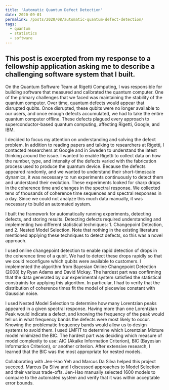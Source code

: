 ```yaml
---
title: 'Automatic Quantum Defect Detection'
date: 2020-09-01
permalink: /posts/2020/08/automatic-quantum-defect-detection/
tags:
  - quantum
  - statistics
  - software
---
```


This post is excerpted from my response to a fellowship application asking me to describe a challenging software system that I built.
-----

On the Quantum Software Team at Rigetti Computing, I was responsible for building software that measured and calibrated the quantum computer. One of the primary challenges that we faced was maintaining the stability of the quantum computer. Over time, quantum defects would appear that disrupted qubits. Once disrupted, these qubits were no longer available to our users, and once enough defects accumulated, we had to take the entire quantum computer offline. These defects plagued every approach to superconductor-based quantum computing, affecting Rigetti, Google, and IBM. 

I decided to focus my attention on understanding and solving the defect problem. In addition to reading papers and talking to researchers at Rigetti, I contacted researchers at Google and in Sweden to understand the latest thinking around the issue. I wanted to enable Rigetti to collect data on how the number, type, and intensity of the defects varied with the fabrication process used to produce the quantum device. Because the defects appeared randomly, and we wanted to understand their short-timescale dynamics, it was necessary to run experiments continuously to detect them and understand their evolution. These experiments looked for sharp drops in the coherence time and changes in the spectral response. We collected tens of thousands of coherence time sequences and spectral responses in a day. Since we could not analyze this much data manually, it was necessary to build an automated system.

I built the framework for automatically running experiments, detecting defects, and storing results. Detecting defects required understanding and implementing two different statistical techniques: 1. Changepoint Detection, and 2. Nested Model Selection. Note that nothing in the existing literature mentioned applying these techniques to detect defects, so this was a novel approach.

I used online changepoint detection to enable rapid detection of drops in the coherence time of a qubit. We had to detect these drops rapidly so that we could reconfigure which qubits were available to customers. I implemented the algorithm from Bayesian Online Changepoint Detection (2008) by Ryan Adams and David Mckay. The hardest part was confirming that the data generated by our experimental system satisfied the statistical constraints for applying this algorithm. In particular, I had to verify that the distribution of coherence times fit the model of piecewise constant with Gaussian noise.

I used Nested Model Selection to determine how many Lorentzian peaks appeared in a given spectral response. Having more than one Lorentzian Peak would indicate a defect, and knowing the frequency of the peak would tell us in what frequency bands the defects were most likely to occur. Knowing the problematic frequency bands would allow us to design systems to avoid them. I used LMFIT to determine which Lorentzian Mixture model minimized the BIC. The hardest part was deciding which measure of model complexity to use: AIC (Akaike Information Criterion), BIC (Bayesian Information Criterion), or another criterion. After extensive research, I learned that the BIC was the most appropriate for nested models.

Collaborating with Jen-Hao Yeh and Marcus Da Silva helped this project succeed. Marcus Da Silva and I discussed approaches to Model Selection and their various trade-offs. Jen-Hao manually selected 1600 models to compare to the automated system and verify that it was within acceptable error bounds. 
